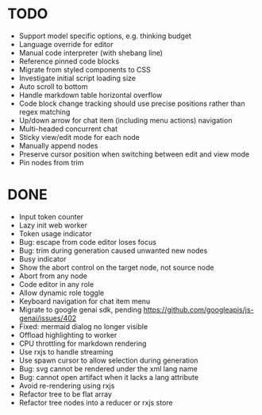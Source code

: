 # TODO

- Support model specific options, e.g. thinking budget
- Language override for editor
- Manual code interpreter (with shebang line)
- Reference pinned code blocks
- Migrate from styled components to CSS
- Investigate initial script loading size
- Auto scroll to bottom
- Handle markdown table horizontal overflow
- Code block change tracking should use precise positions rather than regex matching
- Up/down arrow for chat item (including menu actions) navigation
- Multi-headed concurrent chat
- Sticky view/edit mode for each node
- Manually append nodes
- Preserve cursor position when switching between edit and view mode
- Pin nodes from trim

# DONE

- Input token counter
- Lazy init web worker
- Token usage indicator
- Bug: escape from code editor loses focus
- Bug: trim during generation caused unwanted new nodes
- Busy indicator
- Show the abort control on the target node, not source node
- Abort from any node
- Code editor in any role
- Allow dynamic role toggle
- Keyboard navigation for chat item menu
- Migrate to google genai sdk, pending https://github.com/googleapis/js-genai/issues/402
- Fixed: mermaid dialog no longer visible
- Offload highlighting to worker
- CPU throttling for markdown rendering
- Use rxjs to handle streaming
- Use spawn cursor to allow selection during generation
- Bug: svg cannot be rendered under the xml lang name
- Bug: cannot open artifact when it lacks a lang attribute
- Avoid re-rendering using rxjs
- Refactor tree to be flat array
- Refactor tree nodes into a reducer or rxjs store
